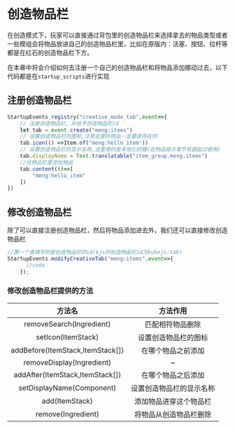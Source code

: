 # 创造物品栏
在创造模式下，玩家可以直接通过背包里的创造物品栏来选择拿去的物品类型或者一些模组会将物品放进自己的创造物品栏里，比如在原版内：活塞、按钮、拉杆等都是在红石的创造物品栏下方。

在本章中将会介绍如何去注册一个自己的创造物品栏和将物品添加挪动过去，以下代码都是在`startup_scripts`进行实现

## 注册创造物品栏
```js
StartupEvents.registry("creative_mode_tab",event=>{
    // 注册创造物品栏，并给予创造物品栏id
    let tab = event.create("meng:items")
    // 设置创造物品栏的图标,注意这里的物品一定要是存在的
    tab.icon(() =>Item.of("meng:hello_item"))
    // 设置创造物品栏的显示名称,这里用的是本地化的键(在物品提示章节有提起过使用)
    tab.displayName = Text.translatable("item_group.meng.items")
    //往物品栏里添加物品
    tab.content(()=>[
        "meng:hello_item"
    ])
})
```

## 修改创造物品栏
除了可以直接注册创造物品栏，然后将物品添加进去外，我们还可以直接修改创造物品栏
```js
//第一个值填写的是创造物品栏的id(kjs的创造物品栏id为kubejs:tab)
StartupEvents.modifyCreativeTab("meng:items",event=>{
      //code
    });
```
### 修改创造物品栏提供的方法
|              方法名              |         方法作用         |
| :------------------------------: | :----------------------: |
|     removeSearch(Ingredient)     |     匹配相符物品删除     |
|        setIcon(ItemStack)        |   设置创造物品栏的图标   |
| addBefore(ItemStack,ItemStack[]) |    在哪个物品之前添加    |
|    removeDisplay(Ingredient)     |            ~             |
| addAfter(ItemStack,ItemStack[])  |    在哪个物品之后添加    |
|    setDisplayName(Component)     | 设置创造物品栏的显示名称 |
|          add(ItemStack)          |  添加物品进穿这个物品栏  |
|        remove(Ingredient)        |  将物品从创造物品栏删除  |

